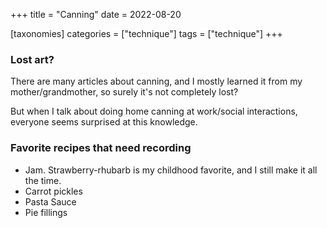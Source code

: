 +++
title = "Canning"
date = 2022-08-20

[taxonomies]
categories = ["technique"]
tags = ["technique"]
+++



### Lost art?

There are many articles about canning, and I mostly learned it from my mother/grandmother, so surely it's not completely lost?

But when I talk about doing home canning at work/social interactions, everyone seems surprised at this knowledge.

### Favorite recipes that need recording

- Jam. Strawberry-rhubarb is my childhood favorite, and I still make it all the time.
- Carrot pickles
- Pasta Sauce
- Pie fillings

